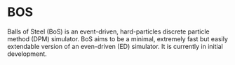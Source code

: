# BOS

Balls of Steel (BoS) is an event-driven, hard-particles discrete particle method (DPM) simulator.
BoS aims to be a minimal, extremely fast but easily extendable version of an even-driven (ED) simulator.
It is currently in initial development.
